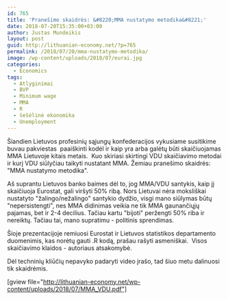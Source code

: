 ```yaml
---
id: 765
title: 'Pranešimo skaidrės: &#8220;MMA nustatymo metodika&#8221;'
date: 2018-07-20T15:35:00+03:00
author: Justas Mundeikis
layout: post
guid: http://lithuanian-economy.net/?p=765
permalink: /2018/07/20/mma-nustatymo-metodika/
image: /wp-content/uploads/2018/07/eurai.jpg
categories:
  - Economics
tags:
  - Atlyginimai
  - BVP
  - Minimum wage
  - MMA
  - R
  - šešėlinė ekonomika
  - Unemployment
---
```

Šiandien Lietuvos profesinių sąjungų konfederacijos vykusiame susitikime buvau pakviestas  paaiškinti kodėl ir kaip yra arba galėtų būti skaičiuojamas MMA Lietuvoje kitais metais.  <span data-offset-key="9e8un-2-0">Kuo skiriasi skirtingi VDU skaičiavimo metodai ir kurį VDU siūlyčiau taikyti nustatant MMA. Žemiau pranešimo skaidrės: "MMA nustatymo metodika".</span>

Aš suprantu Lietuvos banko baimes <span data-offset-key="669ec-2-0">dėl to, jog MMA/VDU santykis, kaip jį skaičiuoja Eurostat, gali viršyti 50% ribą. Nors Lietuvai nėra moksliškai nustatyto "žalingo/nežalingo" santykio dydžio, visgi mano siūlymas būtų "nepersistengti", nes MMA didinimas veikia ne tik MMA gaunančiųjų pajamas, bet ir 2-4 decilius. Tačiau kartu "bijoti" peržengti 50% riba ir nereiktų. Tačiau tai, mano supratimu - politinis sprendimas.</span>

Šioje prezentacijoje remiuosi Eurostat ir Lietuvos statistikos departamento duomenimis, kas norėtų gauti .R kodą, prašau rašyti asmeniškai.  Visos skaičiavimo klaidos - autoriaus atsakomybė.<!--more-->

Dėl techninių kliūčių nepavyko padaryti video įrašo, tad šiuo metu dalinuosi tik skaidrėmis.

[gview file="http://lithuanian-economy.net/wp-content/uploads/2018/07/MMA_VDU.pdf"]